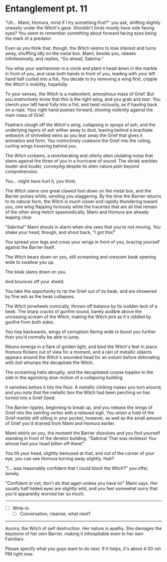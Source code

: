 # Entanglement pt. 11

"Uh... Mami, Homura, mind if I try something first?" you ask, shifting slightly uneasily under the Witch's gaze. Shouldn't birds mostly have side facing eyes? You seem to remember something about forward facing eyes being the mark of a predator.

Even as you think that, though, the Witch seems to lose interest and turns away, shuffling idly on the metal box. Mami, beside you, relaxes infinitesimally, and replies, "Go ahead, Sabrina."

You whip your warhammer in a circle and plant it head down in the marble in front of you, and raise both hands in front of you, leading with your left hand half curled into a fist. You decide to try removing a wing first; cripple the Witch's mobility, hopefully.

To your senses, the Witch is a malevolent, amorphous mass of Grief. But you instinctively know that *this* is the right wing, and you grab and *tear*. You clench your left hand fully into a fist, and twist viciously, as if hauling back on a rope. Your right hand pushes forward, shoving violently against the main mass of Grief.

Feathers slough off the Witch's wing, collapsing in sprays of ash, and the underlying layers of ash wither away to dust, leaving behind a brachiate webwork of shrivelled veins as you tear away the Grief that gives it animation and form. You instinctively coalesce the Grief into the roiling, curling wings hovering behind you.

The Witch screams, a reverberating and utterly *alien* ululating noise that slams against the three of you in a hurricane of sound. The shriek warbles louder and louder, conveying despite its alien nature *pain* beyond comprehension.

You... might have hurt it, you think.

The Witch slams one great clawed foot down on the metal box, and the Barrier pulses white, sending you staggering. By the time the Barrier returns to its natural form, the Witch is *much* closer and rapidly thundering toward you, one wing flapping furiously while the traceries that are all that remain of the other wing twitch spasmodically. Mami and Homura are already leaping clear.

"Sabrina!" Mami shouts in alarm when she sees that you're not moving. You shake your head, though, and shout back, "I got this!"

You spread your legs and cross your wings in front of you, bracing yourself against the Barrier itself.

The Witch bears down on you, still screaming and crescent beak opening wide to swallow you up.

The beak slams down on you.

And bounces off your shield.

You take the opportunity to rip the Grief out of its beak, and are showered by fine ash as the beak collapses.

The Witch pinwheels comically, thrown off balance by its sudden lack of a beak. The sharp cracks of gunfire sound, barely audible above the unceasing scream of the Witch, making the Witch jerk as it's riddled by gunfire from both sides.

You hop backwards, wings of corruption flaring wide to boost you further than you'd normally be able to jump.

Ribons emerge in a flare of golden light, and bind the Witch's feet in place. Homura flickers out of view for a moment, and a rain of metallic objects appears around the Witch's wounded head for an instant before detonating with dull whumps the decapitate the Witch.

The screaming halts abruptly, and the decapitated corpse topples to the side in the agonizing slow motion of a collapsing building.

It vanishes before it hits the floor. A metallic clinking makes you turn around, and you note that the metallic box the Witch had been perching on has turned into a Grief Seed.

The Barrier ripples, beginning to break up, and you release the wings of Grief into the swirling vortex with a relieved sigh. You retain a hold of the Grief marble still sitting in your pocket, however, as well as the small amount of Grief you'd drained from Mami and Homura earlier.

Mami whirls on you, the moment the Barrier dissolves and you find yourself standing in front of the derelict building. "Sabrina! That was reckless! You almost had your head bitten off there!"

You tilt your head, slightly bemused at that, and out of the corner of your eye, you can see Homura turning away slightly. Huh?

"I... was reasonably confident that I could block the Witch?" you offer, lamely.

"Confident or not, don't do that again unless you have to!" Mami says. Her usually half lidded eyes are slightly wild, and you feel somewhat sorry that you'd apparently worried her so much.

---

- [ ] Write-in
  - [ ] Conversation, cleanse, what next?

---

Aurora, the Witch of self destruction. Her nature is apathy. She damages the keystone of her own Barrier, making it inhospitable even to her own Familiars.

Please specify what you guys want to do next. If it helps, it's about 4:30-ish PM right now.
